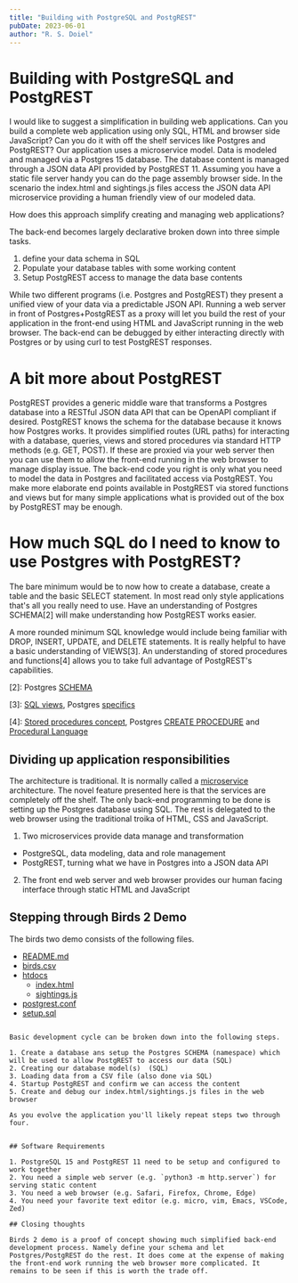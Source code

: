 ```yaml
---
title: "Building with PostgreSQL and PostgREST"
pubDate: 2023-06-01
author: "R. S. Doiel"
---
```


# Building with PostgreSQL and PostgREST

I would like to suggest a simplification in building web applications. Can you build a complete web application using only SQL, HTML and browser side JavaScript? Can you do it with off the shelf services like Postgres and PostgREST? Our application uses a microservice model. Data is modeled and managed via a Postgres 15 database. The database content is managed through a JSON data API provided by PostgREST 11. Assuming you have a static file server handy you can do the page assembly browser side. In the scenario the index.html and sightings.js files access the JSON data API microservice providing a human friendly view of our modeled data.

How does this approach simplify creating and managing web applications?

The back-end becomes largely declarative broken down into three simple tasks.

1. define your data schema in SQL
2. Populate your database tables with some working content
3. Setup PostgREST access to manage the data base contents

While two different programs (i.e. Postgres and PostgREST) they present a unified view of your data via a predictable JSON API. Running a web server in front of Postgres+PostgREST as a proxy will let you build the rest of your application in the front-end using HTML and JavaScript running in the web browser.  The back-end can be debugged by either interacting directly with Postgres or by using curl to test PostgREST responses.

# A bit more about PostgREST

PostgREST provides a generic middle ware that transforms a Postgres database into a RESTful JSON data API that can be OpenAPI compliant if desired. PostgREST knows the schema for the database because it knows how Postgres works. It provides simplified routes (URL paths) for interacting with a database, queries, views and stored procedures via standard HTTP methods (e.g. GET, POST). If these are proxied via your web server then you can use them to allow the front-end running in the web browser to manage display issue. The back-end code you right is only what you need to model the data in Postgres and facilitated access via PostgREST.  You make more elaborate end points available in PostgREST via stored functions and views but for many simple applications what is provided out of the box by PostgREST may be enough.

# How much SQL do I need to know to use Postgres with PostgREST?

The bare minimum would be to now how to create a database, create a table and the basic SELECT statement.  In most read only style applications that's all you really need to use.  Have an understanding of Postgres SCHEMA[2] will make understanding how PostgREST works easier.

A more rounded minimum SQL knowledge would include being familiar with DROP, INSERT, UPDATE, and DELETE statements. It is really helpful to  have a basic understanding of VIEWS[3]. An understanding of stored procedures and functions[4] allows you to take full advantage of PostgREST's capabilities.


[2]: Postgres [SCHEMA](https://www.postgresql.org/docs/current/ddl-schemas.html)

[3]: [SQL views](https://en.wikipedia.org/wiki/View_(SQL)), Postgres [specifics](https://www.postgresql.org/docs/current/sql-createview.html)

[4]: [Stored procedures concept](https:https://en.wikipedia.org/wiki/Stored_procedure), Postgres [CREATE PROCEDURE](https://www.postgresql.org/docs/current/sql-createprocedure.html) and [Procedural Language](https://www.postgresql.org/docs/current/plpgsql.html)


## Dividing up application responsibilities

The architecture is traditional. It is normally called a [microservice](https://en.wikipedia.org/wiki/Microservices) architecture. The novel feature presented here is that the services are completely off the shelf.  The only back-end programming to be done is setting up the Postgres database using SQL. The rest is delegated to the web browser using the traditional troika of HTML, CSS and JavaScript.

1. Two microservices provide data manage and transformation
  - PostgreSQL, data modeling, data and role management
  - PostgREST, turning what we have in Postgres into a JSON data API
2. The front end web server and web browser provides our human facing interface through static HTML and JavaScript

## Stepping through Birds 2 Demo

The birds two demo consists of the following files.

- [README.md](birds2/README.md)
- [birds.csv](birds2/birds.csv)
- [htdocs](birds2/htdocs)
    - [index.html](birds2/htdocs/index.html)
    - [sightings.js](birds2/htdocs/sightings.js)
- [postgrest.conf](birds2/postgrest.conf)
- [setup.sql](birds2/setup.sql)
~~~

Basic development cycle can be broken down into the following steps.

1. Create a database ans setup the Postgres SCHEMA (namespace) which will be used to allow PostgREST to access our data (SQL)
2. Creating our database model(s)  (SQL)
3. Loading data from a CSV file (also done via SQL)
4. Startup PostgREST and confirm we can access the content
5. Create and debug our index.html/sightings.js files in the web browser

As you evolve the application you'll likely repeat steps two through four.


## Software Requirements

1. PostgreSQL 15 and PostgREST 11 need to be setup and configured to work together
2. You need a simple web server (e.g. `python3 -m http.server`) for serving static content
3. You need a web browser (e.g. Safari, Firefox, Chrome, Edge)
4. You need your favorite text editor (e.g. micro, vim, Emacs, VSCode, Zed)

## Closing thoughts

Birds 2 demo is a proof of concept showing much simplified back-end development process. Namely define your schema and let Postgres/PostgREST do the rest. It does come at the expense of making the front-end work running the web browser more complicated. It remains to be seen if this is worth the trade off.



